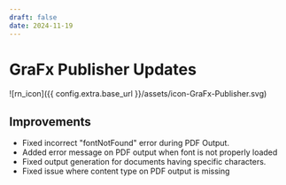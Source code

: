 ```yaml
---
draft: false
date: 2024-11-19
---
```


# GraFx Publisher Updates

![rn_icon]({{ config.extra.base_url }}/assets/icon-GraFx-Publisher.svg)

<!-- more -->

## Improvements

- Fixed incorrect "fontNotFound" error during PDF Output.
- Added error message on PDF output when font is not properly loaded
- Fixed output generation for documents having specific characters.
- Fixed issue where content type on PDF output is missing

